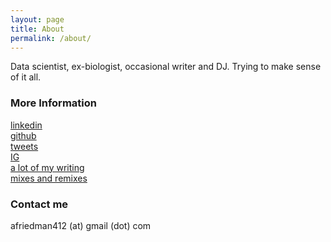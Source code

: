 ```yaml
---
layout: page
title: About
permalink: /about/
---
```


Data scientist, ex-biologist, occasional writer and DJ. Trying to make sense of it all.

### More Information

[linkedin](https://www.linkedin.com/in/afriedman412/)  
[github](https://github.com/afriedman412)  
[tweets](https://twitter.com/skinny412)  
[IG](https://instagram.com/skinny412)  
[a lot of my writing](http://www.factmag.com/author/andrew-friedman/)  
[mixes and remixes](https://www.mixcloud.com/skinny412/)

### Contact me

afriedman412 (at) gmail (dot) com